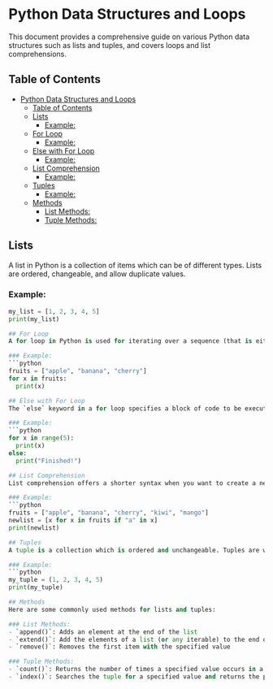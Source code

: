 # Python Data Structures and Loops

This document provides a comprehensive guide on various Python data structures such as lists and tuples, and covers loops and list comprehensions.


## Table of Contents
- [Python Data Structures and Loops](#python-data-structures-and-loops)
  - [Table of Contents](#table-of-contents)
  - [Lists](#lists)
    - [Example:](#example)
  - [For Loop](#for-loop)
    - [Example:](#example-1)
  - [Else with For Loop](#else-with-for-loop)
    - [Example:](#example-2)
  - [List Comprehension](#list-comprehension)
    - [Example:](#example-3)
  - [Tuples](#tuples)
    - [Example:](#example-4)
  - [Methods](#methods)
    - [List Methods:](#list-methods)
    - [Tuple Methods:](#tuple-methods)

## Lists
A list in Python is a collection of items which can be of different types. Lists are ordered, changeable, and allow duplicate values.

### Example:
```python
my_list = [1, 2, 3, 4, 5]
print(my_list)

## For Loop
A for loop in Python is used for iterating over a sequence (that is either a list, a tuple, a dictionary, a set, or a string).

### Example:
```python
fruits = ["apple", "banana", "cherry"]
for x in fruits:
  print(x)

## Else with For Loop
The `else` keyword in a for loop specifies a block of code to be executed when the loop is finished.

### Example:
```python
for x in range(5):
  print(x)
else:
  print("Finished!")

## List Comprehension
List comprehension offers a shorter syntax when you want to create a new list based on the values of an existing list.

### Example:
```python
fruits = ["apple", "banana", "cherry", "kiwi", "mango"]
newlist = [x for x in fruits if "a" in x]
print(newlist)

## Tuples
A tuple is a collection which is ordered and unchangeable. Tuples are written with round brackets.

### Example:
```python
my_tuple = (1, 2, 3, 4, 5)
print(my_tuple)

## Methods
Here are some commonly used methods for lists and tuples:

### List Methods:
- `append()`: Adds an element at the end of the list
- `extend()`: Add the elements of a list (or any iterable) to the end of the current list
- `remove()`: Removes the first item with the specified value

### Tuple Methods:
- `count()`: Returns the number of times a specified value occurs in a tuple
- `index()`: Searches the tuple for a specified value and returns the position of where it was found

